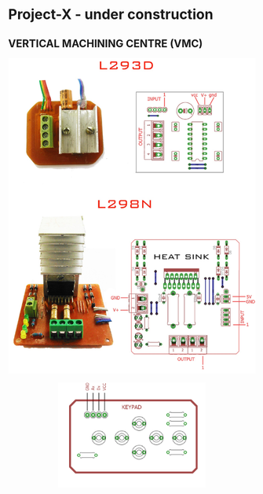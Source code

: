 # Project-X - under construction

## VERTICAL MACHINING CENTRE (VMC)

<p align="center"><img src="images/info01s.jpg" width="600"></center></p>
<p align="center"><img src="images/keypad_info.jpg" width="300"></center></p>



